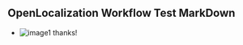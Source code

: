 ## OpenLocalization Workflow Test MarkDown
* ![image1](.\c31c2c30-8cdd-4dee-a49c-ab140dec9f5d.PNG) thanks!